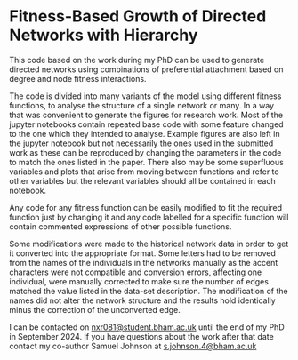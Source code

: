 # Fitness-Based Growth of Directed Networks with Hierarchy


This code based on the work during my PhD can be used to generate directed networks using combinations of preferential attachment based on degree and node fitness interactions. 

The code is divided into many variants of the model using different fitness functions, to analyse the structure of a single network or many. In a way that was convenient to generate the figures for research work. Most of the jupyter notebooks contain repeated base code with some feature changed to the one which they intended to analyse. Example figures are also left in the jupyter notebook but not necessarily the ones used in the submitted work as these can be reproduced by changing the parameters in the code to match the ones listed in the paper. There also may be some superfluous variables and plots that arise from moving between functions and refer to other variables but the relevant variables should all be contained in each notebook. 


Any code for any fitness function can be easily modified to fit the required function just by changing it and any code labelled for a specific function will contain commented expressions of other possible functions.


Some modifications were made to the historical network data in order to get it converted into the appropriate format. Some letters had to be removed from the names of the individuals in the networks manually as the accent characters were not compatible and conversion errors, affecting one individual, were manually corrected to make sure the number of edges matched the value listed in the data-set description. The modification of the names did not alter the network structure and the results hold identically minus the correction of the unconverted edge.   

I can be contacted on nxr081@student.bham.ac.uk until the end of my PhD in September 2024. If you have questions about the work after that date contact my co-author Samuel Johnson at s.johnson.4@bham.ac.uk 

